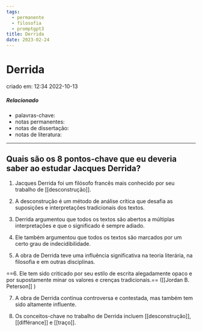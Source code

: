 ```yaml
---
tags:
  - permanente
  - filosofia
  - promptgpt3
title: Derrida
date: 2023-02-24
---
```


# Derrida

criado em: 12:34 2022-10-13

##### Relacionado

- palavras-chave:
- notas permanentes: 
- notas de dissertação:
- notas de literatura: 

---

## Quais são os 8 pontos-chave que eu deveria saber ao estudar Jacques Derrida?

1. Jacques Derrida foi um filósofo francês mais conhecido por seu trabalho de [[desconstrução]].

2. A desconstrução é um método de análise crítica que desafia as suposições e interpretações tradicionais dos textos.

3. Derrida argumentou que todos os textos são abertos a múltiplas interpretações e que o significado é sempre adiado.

4. Ele também argumentou que todos os textos são marcados por um certo grau de indecidibilidade.

5. A obra de Derrida teve uma influência significativa na teoria literária, na filosofia e em outras disciplinas.

==6. Ele tem sido criticado por seu estilo de escrita alegadamente opaco e por supostamente minar os valores e crenças tradicionais.== ([[Jordan B. Peterson]] )

7. A obra de Derrida continua controversa e contestada, mas também tem sido altamente influente.

8. Os conceitos-chave no trabalho de Derrida incluem [[desconstrução]], [[différance]] e [[traço]].
